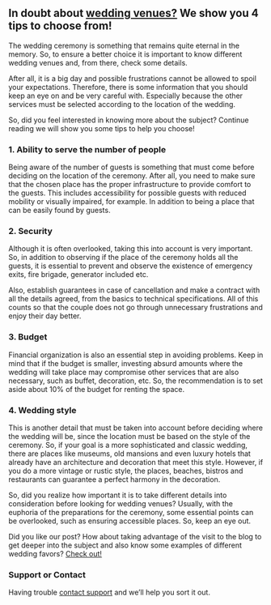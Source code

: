 ## In doubt about [wedding venues?](https://www.360sitevisit.com/) We show you 4 tips to choose from!

The wedding ceremony is something that remains quite eternal in the memory. So, to ensure a better choice it is important to know different wedding venues and, from there, check some details.

After all, it is a big day and possible frustrations cannot be allowed to spoil your expectations. Therefore, there is some information that you should keep an eye on and be very careful with. Especially because the other services must be selected according to the location of the wedding.

So, did you feel interested in knowing more about the subject? Continue reading we will show you some tips to help you choose!

### 1. Ability to serve the number of people

Being aware of the number of guests is something that must come before deciding on the location of the ceremony. After all, you need to make sure that the chosen place has the proper infrastructure to provide comfort to the guests. This includes accessibility for possible guests with reduced mobility or visually impaired, for example. In addition to being a place that can be easily found by guests.

### 2. Security

Although it is often overlooked, taking this into account is very important. So, in addition to observing if the place of the ceremony holds all the guests, it is essential to prevent and observe the existence of emergency exits, fire brigade, generator included etc.

Also, establish guarantees in case of cancellation and make a contract with all the details agreed, from the basics to technical specifications. All of this counts so that the couple does not go through unnecessary frustrations and enjoy their day better.

### 3. Budget

Financial organization is also an essential step in avoiding problems. Keep in mind that if the budget is smaller, investing absurd amounts where the wedding will take place may compromise other services that are also necessary, such as buffet, decoration, etc. So, the recommendation is to set aside about 10% of the budget for renting the space.

### 4. Wedding style

This is another detail that must be taken into account before deciding where the wedding will be, since the location must be based on the style of the ceremony. So, if your goal is a more sophisticated and classic wedding, there are places like museums, old mansions and even luxury hotels that already have an architecture and decoration that meet this style. However, if you do a more vintage or rustic style, the places, beaches, bistros and restaurants can guarantee a perfect harmony in the decoration.

So, did you realize how important it is to take different details into consideration before looking for wedding venues? Usually, with the euphoria of the preparations for the ceremony, some essential points can be overlooked, such as ensuring accessible places. So, keep an eye out.

Did you like our post? How about taking advantage of the visit to the blog to get deeper into the subject and also know some examples of different wedding favors? [Check out!](https://www.360sitevisit.com/)


### Support or Contact

Having trouble [contact support](https://www.360sitevisit.com/contact) and we’ll help you sort it out.
